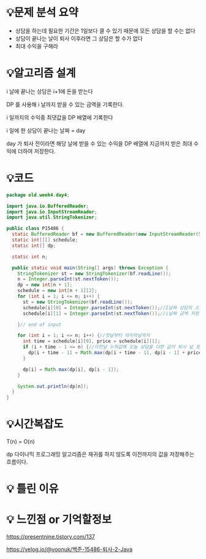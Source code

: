 # 💡**문제 분석 요약**

- 상담을 하는데 필요한 기간은 1일보다 클 수 있기 때문에 모든 상담을 할 수는 없다
- 상담이 끝나는 날이 퇴사 이후라면 그 상담은 할 수가 없다
- 최대 수익을 구해라

# 💡**알고리즘 설계**

i 날에 끝나는 상담은 i+1에 돈을 받는다

DP 를 사용해 i 날까지 받을 수 있는 금액을 기록한다.

i 일까지의 수익중 최댓값을 DP 배열에 기록한다

i 일에 한 상담이 끝나는 날짜 = day

day 가 퇴사 전이라면 해당 날에 받을 수 있는 수익을 DP 배열에 지금까지 받은 최대 수익에 더하여 저장한다.

# 💡코드

```java
package old.week4.day4;

import java.io.BufferedReader;
import java.io.InputStreamReader;
import java.util.StringTokenizer;

public class P15486 {
  static BufferedReader bf = new BufferedReader(new InputStreamReader(System.in));
  static int[][] schedule;
  static int[] dp;

  static int n;

  public static void main(String[] args) throws Exception {
    StringTokenizer st = new StringTokenizer(bf.readLine());
    n = Integer.parseInt(st.nextToken());
    dp = new int[n + 1];
    schedule = new int[n + 1][2];
    for (int i = 1; i <= n; i++) {
      st = new StringTokenizer(bf.readLine());
      schedule[i][0] = Integer.parseInt(st.nextToken());//I날짜 상담의 소요일
      schedule[i][1] = Integer.parseInt(st.nextToken());//i날짜 금액 저장

    }// end of input

    for (int i = 1; i <= n; i++) {//첫날부터 마지막날까지
      int time = schedule[i][0], price = schedule[i][1];
      if (i + time - 1 <= n) {//이전날 누적값에 오늘 상담을 더한 값이 퇴사 날 포함 전이면
        dp[i + time - 1] = Math.max(dp[i + time - 1], dp[i - 1] + price);
      }

      dp[i] = Math.max(dp[i], dp[i - 1]);
    }

    System.out.println(dp[n]);
  }
}

```

# 💡시간복잡도

T(n) = O(n)

dp 다이나믹 프로그래밍 알고리즘은 재귀를 하지 않도록 이전까지의 값을 저장해주는 흐름이다.

# 💡 틀린 이유

# 💡 느낀점 or 기억할정보

https://presentnine.tistory.com/137

https://velog.io/@yoonuk/백준-15486-퇴사-2-Java